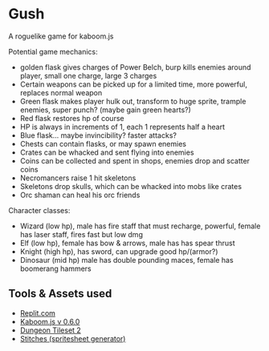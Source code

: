 # Gush

A roguelike game for kaboom.js

Potential game mechanics:
- golden flask gives charges of Power Belch, burp kills enemies around player, small one charge, large 3 charges
- Certain weapons can be picked up for a limited time, more powerful, replaces normal weapon
- Green flask makes player hulk out, transform to huge sprite, trample enemies, super punch? (maybe gain green hearts?)
- Red flask restores hp of course
- HP is always in increments of 1, each 1 represents half a heart
- Blue flask... maybe invincibility? faster attacks?
- Chests can contain flasks, or may spawn enemies
- Crates can be whacked and sent flying into enemies
- Coins can be collected and spent in shops, enemies drop and scatter coins
- Necromancers raise 1 hit skeletons
- Skeletons drop skulls, which can be whacked into mobs like crates
- Orc shaman can heal his orc friends

Character classes:
- Wizard (low hp), male has fire staff that must recharge, powerful, female has laser staff, fires fast but low dmg
- Elf (low hp), female has bow & arrows, male has has spear thrust
- Knight (high hp), has sword, can upgrade good hp/(armor?)
- Dinosaur (mid hp) male has double pounding maces, female has boomerang hammers

## Tools & Assets used
- [Replit.com](https://replit.com/)
- [Kaboom.js v 0.6.0](https://kaboomjs.com/)
- [Dungeon Tileset 2](https://0x72.itch.io/dungeontileset-ii)
- [Stitches (spritesheet generator)](https://draeton.github.io/stitches/)
